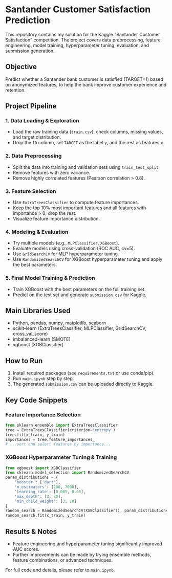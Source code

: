 
# Santander Customer Satisfaction Prediction

This repository contains my solution for the Kaggle "Santander Customer Satisfaction" competition. The project covers data preprocessing, feature engineering, model training, hyperparameter tuning, evaluation, and submission generation.

## Objective
Predict whether a Santander bank customer is satisfied (TARGET=1) based on anonymized features, to help the bank improve customer experience and retention.

## Project Pipeline

### 1. Data Loading & Exploration
- Load the raw training data (`train.csv`), check columns, missing values, and target distribution.
- Drop the `ID` column, set `TARGET` as the label `y`, and the rest as features `x`.

### 2. Data Preprocessing
- Split the data into training and validation sets using `train_test_split`.
- Remove features with zero variance.
- Remove highly correlated features (Pearson correlation > 0.8).

### 3. Feature Selection
- Use `ExtraTreesClassifier` to compute feature importances.
- Keep the top 10% most important features and all features with importance > 0; drop the rest.
- Visualize feature importance distribution.

### 4. Modeling & Evaluation
- Try multiple models (e.g., `MLPClassifier`, `XGBoost`).
- Evaluate models using cross-validation (ROC AUC, cv=5).
- Use `GridSearchCV` for MLP hyperparameter tuning.
- Use `RandomizedSearchCV` for XGBoost hyperparameter tuning and apply the best parameters.

### 5. Final Model Training & Prediction
- Train XGBoost with the best parameters on the full training set.
- Predict on the test set and generate `submission.csv` for Kaggle.

## Main Libraries Used
- Python, pandas, numpy, matplotlib, seaborn
- scikit-learn (ExtraTreesClassifier, MLPClassifier, GridSearchCV, cross_val_score)
- imbalanced-learn (SMOTE)
- xgboost (XGBClassifier)

## How to Run
1. Install required packages (see `requirements.txt` or use conda/pip).
2. Run `main.ipynb` step by step.
3. The generated `submission.csv` can be uploaded directly to Kaggle.

## Key Code Snippets

### Feature Importance Selection
```python
from sklearn.ensemble import ExtraTreesClassifier
tree = ExtraTreesClassifier(criterion='entropy')
tree.fit(x_train, y_train)
importances = tree.feature_importances_
# ...sort and select features by importance...
```

### XGBoost Hyperparameter Tuning & Training
```python
from xgboost import XGBClassifier
from sklearn.model_selection import RandomizedSearchCV
param_distributions = {
	'booster': ['dart'],
	'n_estimators': [200, 7000],
	'learning_rate': [0.005, 0.05],
	'max_depth': [3, 30],
	'min_child_weight': [3, 10]
}
random_search = RandomizedSearchCV(XGBClassifier(), param_distributions, n_iter=12, cv=3, scoring='roc_auc')
random_search.fit(x_train, y_train)
```

## Results & Notes
- Feature engineering and hyperparameter tuning significantly improved AUC scores.
- Further improvements can be made by trying ensemble methods, feature combinations, or advanced techniques.

For full code and details, please refer to `main.ipynb`.
